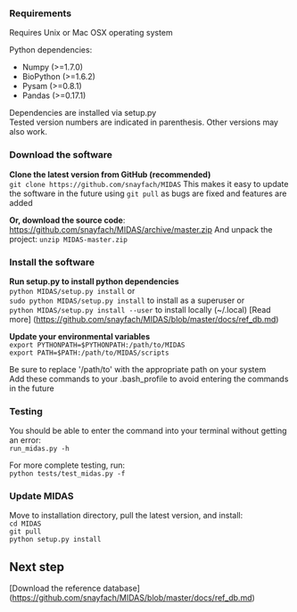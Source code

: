 ### Requirements

Requires Unix or Mac OSX operating system

Python dependencies:   

* Numpy (>=1.7.0)
* BioPython (>=1.6.2)
* Pysam (>=0.8.1)
* Pandas (>=0.17.1)

Dependencies are installed via setup.py  
Tested version numbers are indicated in parenthesis. Other versions may also work.

### Download the software


**Clone the latest version from GitHub (recommended)**   
`git clone https://github.com/snayfach/MIDAS`
This makes it easy to update the software in the future using `git pull` as bugs are fixed and features are added

**Or, download the source code**: 
https://github.com/snayfach/MIDAS/archive/master.zip
And unpack the project: `unzip MIDAS-master.zip`

### Install the software

**Run setup.py to install python dependencies**  
`python MIDAS/setup.py install` or  
`sudo python MIDAS/setup.py install` to install as a superuser or  
`python MIDAS/setup.py install --user` to install locally (~/.local)
[Read more] (https://github.com/snayfach/MIDAS/blob/master/docs/ref_db.md)

**Update your environmental variables**  
`export PYTHONPATH=$PYTHONPATH:/path/to/MIDAS`  
`export PATH=$PATH:/path/to/MIDAS/scripts` 

Be sure to replace '/path/to' with the appropriate path on your system  
Add these commands to your .bash_profile to avoid entering the commands in the future

### Testing
You should be able to enter the command into your terminal without getting an error:  
`run_midas.py -h`

For more complete testing, run:   
`python tests/test_midas.py -f`

### Update MIDAS
Move to installation directory, pull the latest version, and install:  
`cd MIDAS`  
`git pull`  
`python setup.py install`


## Next step
[Download the reference database] (https://github.com/snayfach/MIDAS/blob/master/docs/ref_db.md)
